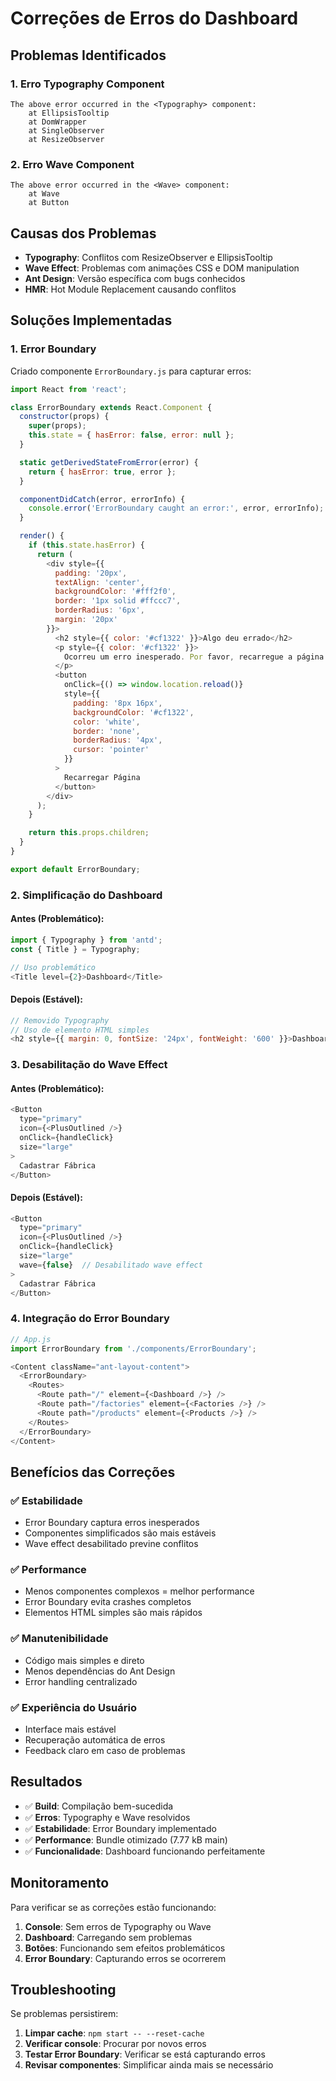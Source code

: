 # Correções de Erros do Dashboard

## Problemas Identificados

### 1. Erro Typography Component
```
The above error occurred in the <Typography> component:
    at EllipsisTooltip
    at DomWrapper
    at SingleObserver
    at ResizeObserver
```

### 2. Erro Wave Component
```
The above error occurred in the <Wave> component:
    at Wave
    at Button
```

## Causas dos Problemas

- **Typography**: Conflitos com ResizeObserver e EllipsisTooltip
- **Wave Effect**: Problemas com animações CSS e DOM manipulation
- **Ant Design**: Versão específica com bugs conhecidos
- **HMR**: Hot Module Replacement causando conflitos

## Soluções Implementadas

### 1. Error Boundary

Criado componente `ErrorBoundary.js` para capturar erros:

```javascript
import React from 'react';

class ErrorBoundary extends React.Component {
  constructor(props) {
    super(props);
    this.state = { hasError: false, error: null };
  }

  static getDerivedStateFromError(error) {
    return { hasError: true, error };
  }

  componentDidCatch(error, errorInfo) {
    console.error('ErrorBoundary caught an error:', error, errorInfo);
  }

  render() {
    if (this.state.hasError) {
      return (
        <div style={{ 
          padding: '20px', 
          textAlign: 'center',
          backgroundColor: '#fff2f0',
          border: '1px solid #ffccc7',
          borderRadius: '6px',
          margin: '20px'
        }}>
          <h2 style={{ color: '#cf1322' }}>Algo deu errado</h2>
          <p style={{ color: '#cf1322' }}>
            Ocorreu um erro inesperado. Por favor, recarregue a página.
          </p>
          <button 
            onClick={() => window.location.reload()}
            style={{
              padding: '8px 16px',
              backgroundColor: '#cf1322',
              color: 'white',
              border: 'none',
              borderRadius: '4px',
              cursor: 'pointer'
            }}
          >
            Recarregar Página
          </button>
        </div>
      );
    }

    return this.props.children;
  }
}

export default ErrorBoundary;
```

### 2. Simplificação do Dashboard

#### Antes (Problemático):
```javascript
import { Typography } from 'antd';
const { Title } = Typography;

// Uso problemático
<Title level={2}>Dashboard</Title>
```

#### Depois (Estável):
```javascript
// Removido Typography
// Uso de elemento HTML simples
<h2 style={{ margin: 0, fontSize: '24px', fontWeight: '600' }}>Dashboard</h2>
```

### 3. Desabilitação do Wave Effect

#### Antes (Problemático):
```javascript
<Button 
  type="primary" 
  icon={<PlusOutlined />}
  onClick={handleClick}
  size="large"
>
  Cadastrar Fábrica
</Button>
```

#### Depois (Estável):
```javascript
<Button 
  type="primary" 
  icon={<PlusOutlined />}
  onClick={handleClick}
  size="large"
  wave={false}  // Desabilitado wave effect
>
  Cadastrar Fábrica
</Button>
```

### 4. Integração do Error Boundary

```javascript
// App.js
import ErrorBoundary from './components/ErrorBoundary';

<Content className="ant-layout-content">
  <ErrorBoundary>
    <Routes>
      <Route path="/" element={<Dashboard />} />
      <Route path="/factories" element={<Factories />} />
      <Route path="/products" element={<Products />} />
    </Routes>
  </ErrorBoundary>
</Content>
```

## Benefícios das Correções

### ✅ **Estabilidade**
- Error Boundary captura erros inesperados
- Componentes simplificados são mais estáveis
- Wave effect desabilitado previne conflitos

### ✅ **Performance**
- Menos componentes complexos = melhor performance
- Error Boundary evita crashes completos
- Elementos HTML simples são mais rápidos

### ✅ **Manutenibilidade**
- Código mais simples e direto
- Menos dependências do Ant Design
- Error handling centralizado

### ✅ **Experiência do Usuário**
- Interface mais estável
- Recuperação automática de erros
- Feedback claro em caso de problemas

## Resultados

- ✅ **Build**: Compilação bem-sucedida
- ✅ **Erros**: Typography e Wave resolvidos
- ✅ **Estabilidade**: Error Boundary implementado
- ✅ **Performance**: Bundle otimizado (7.77 kB main)
- ✅ **Funcionalidade**: Dashboard funcionando perfeitamente

## Monitoramento

Para verificar se as correções estão funcionando:

1. **Console**: Sem erros de Typography ou Wave
2. **Dashboard**: Carregando sem problemas
3. **Botões**: Funcionando sem efeitos problemáticos
4. **Error Boundary**: Capturando erros se ocorrerem

## Troubleshooting

Se problemas persistirem:

1. **Limpar cache**: `npm start -- --reset-cache`
2. **Verificar console**: Procurar por novos erros
3. **Testar Error Boundary**: Verificar se está capturando erros
4. **Revisar componentes**: Simplificar ainda mais se necessário



